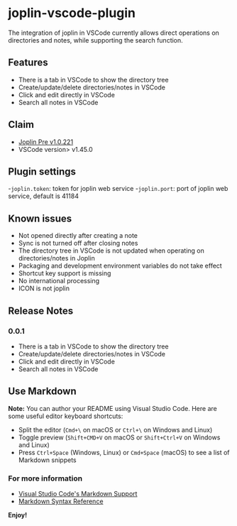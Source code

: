 # joplin-vscode-plugin

The integration of joplin in VSCode currently allows direct operations on directories and notes, while supporting the search function.

## Features

- There is a tab in VSCode to show the directory tree
- Create/update/delete directories/notes in VSCode
- Click and edit directly in VSCode
- Search all notes in VSCode

## Claim

- [Joplin Pre v1.0.221](https://github.com/laurent22/joplin/releases/tag/v1.0.221)
- VSCode version> v1.45.0

## Plugin settings

-`joplin.token`: token for joplin web service -`joplin.port`: port of joplin web service, default is 41184

## Known issues

- Not opened directly after creating a note
- Sync is not turned off after closing notes
- The directory tree in VSCode is not updated when operating on directories/notes in Joplin
- Packaging and development environment variables do not take effect
- Shortcut key support is missing
- No international processing
- ICON is not joplin

## Release Notes

### 0.0.1

- There is a tab in VSCode to show the directory tree
- Create/update/delete directories/notes in VSCode
- Click and edit directly in VSCode
- Search all notes in VSCode

## Use Markdown

**Note:** You can author your README using Visual Studio Code. Here are some useful editor keyboard shortcuts:

- Split the editor (`Cmd+\` on macOS or `Ctrl+\` on Windows and Linux)
- Toggle preview (`Shift+CMD+V` on macOS or `Shift+Ctrl+V` on Windows and Linux)
- Press `Ctrl+Space` (Windows, Linux) or `Cmd+Space` (macOS) to see a list of Markdown snippets

### For more information

- [Visual Studio Code's Markdown Support](http://code.visualstudio.com/docs/languages/markdown)
- [Markdown Syntax Reference](https://help.github.com/articles/markdown-basics/)

**Enjoy!**
